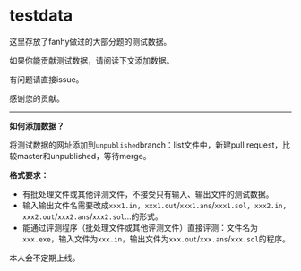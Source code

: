 # testdata

这里存放了fanhy做过的大部分题的测试数据。

如果你能贡献测试数据，请阅读下文添加数据。

有问题请直接issue。

感谢您的贡献。

---

**如何添加数据？**

将测试数据的网址添加到`unpublished`branch：list文件中，新建pull request，比较master和unpublished，等待merge。

**格式要求：**
- 有批处理文件或其他评测文件，不接受只有输入、输出文件的测试数据。
- 输入输出文件名需要改成`xxx1.in`，`xxx1.out`/`xxx1.ans`/`xxx1.sol`，`xxx2.in`，`xxx2.out`/`xxx2.ans`/`xxx2.sol`...的形式。
- 能通过评测程序（批处理文件或其他评测文件）直接评测：文件名为`xxx.exe`，输入文件为`xxx.in`，输出文件为`xxx.out`/`xxx.ans`/`xxx.sol`的程序。

本人会不定期上线。
